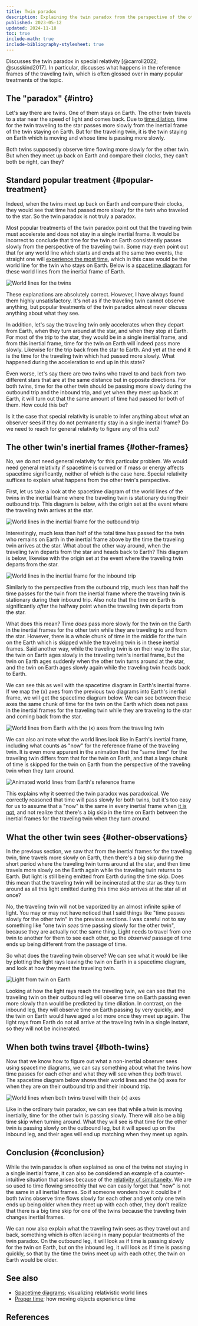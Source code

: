 ```yaml
---
title: Twin paradox
description: Explaining the twin paradox from the perspective of the other twin.
published: 2023-05-12
updated: 2024-11-18
toc: true
include-math: true
include-bibliography-stylesheet: true
---
```


Discusses the twin paradox in special relativity [@carroll2022; @susskind2017].
In particular, discusses what happens in the reference frames of the traveling twin,
which is often glossed over in many popular treatments of the topic.

## The "paradox" {#intro}

Let's say there are twins.  One of them stays on Earth.
The other twin travels to a star near the speed of light and comes back.
Due to [time dilation], time for the twin traveling to the star
passes more slowly from the inertial frame of the twin staying on Earth.
But for the traveling twin, it is the twin staying on Earth which is moving
and whose time is passing more slowly.

Both twins supposedly observe time flowing more slowly for the other twin.
But when they meet up back on Earth and compare their clocks,
they can't both be right, can they?

[time dilation]: ../../spacetime-diagrams#time-dilation

## Standard popular treatment {#popular-treatment}

Indeed, when the twins meet up back on Earth and compare their clocks,
they would see that time had passed more slowly for the twin who traveled to the star.
So the twin paradox is not truly a paradox.

Most popular treatments of the twin paradox point out that the traveling twin
must accelerate and does not stay in a single inertial frame.
It would be incorrect to conclude that time for the twin on Earth
consistently passes slowly from the perspective of the traveling twin.
Some may even point out that for any world line which starts and ends
at the same two events, the straight one will [experience the most time],
which in this case would be the world line for the twin who stays on Earth.
Below is a [spacetime diagram] for these world lines from
the inertial frame of Earth.

![World lines for the twins](/diagrams/article/relativity/paradox/twin/worldlines.svg)

[experience the most time]: ../../proper-time/#longest

[spacetime diagram]: ../../spacetime-diagrams

These explanations are absolutely correct.
However, I have always found them highly unsatisfactory.
It's not as if the traveling twin cannot observe anything,
but popular treatments of the twin paradox
almost never discuss anything about what they see.

In addition, let's say the traveling twin only accelerates when they depart from Earth,
when they turn around at the star, and when they stop at Earth.
For most of the trip to the star, they would be in a single inertial frame,
and from this inertial frame, time for the twin on Earth will indeed pass more slowly.
Likewise for the trip back from the star to Earth.
And yet at the end it is the time for the traveling twin which had passed more slowly.
What happened during the acceleration to end up in this state?

Even worse, let's say there are two twins who travel to and back from two different stars
that are at the same distance but in opposite directions.
For both twins, time for the other twin should be passing more slowly
during the outbound trip and the inbound trip,
and yet when they meet up back at Earth,
it will turn out that the same amount of time had passed for both of them.
How could this be?

Is it the case that special relativity is unable to infer anything about
what an observer sees if they do not permanently stay in a single inertial frame?
Do we need to reach for general relativity to figure any of this out?

## The other twin's inertial frames {#other-frames}

No, we do not need general relativity for this particular problem.
We would need general relativity if spacetime is curved
or if mass or energy affects spacetime significantly,
neither of which is the case here.
Special relativity suffices to explain what happens from
the other twin's perspective.

First, let us take a look at the spacetime diagram of the world lines of the twins
in the inertial frame where the traveling twin is stationary during their outbound trip.
This diagram is below, with the origin set at the event where
the traveling twin arrives at the star.

![World lines in the inertial frame for the outbound trip](/diagrams/article/relativity/paradox/twin/outbound-frame.svg)

Interestingly, much less than half of the total time has passed for the twin
who remains on Earth in the inertial frame above by the time
the traveling twin arrives at the star.
What about the other way around, when the traveling twin departs from the star
and heads back to Earth?  This diagram is below, likewise with the origin
set at the event where the traveling twin departs from the star.

![World lines in the inertial frame for the inbound trip](/diagrams/article/relativity/paradox/twin/inbound-frame.svg)

Similarly to the perspective from the outbound trip, much less than half the time
passes for the twin from the inertial frame where the traveling twin is stationary
during their inbound trip.  Also note that the time on Earth is significantly _after_
the halfway point when the traveling twin departs from the star.

What does this mean?  Time _does_ pass more slowly for the twin on the Earth in the
inertial frames for the other twin while they are traveling to and from the star.
However, there is a whole chunk of time in the middle for the twin on the Earth
which is skipped while the traveling twin is in these inertial frames.
Said another way, while the traveling twin is on their way to the star,
the twin on Earth ages slowly in the traveling twin's inertial frame,
but the twin on Earth ages suddenly when the other twin turns around at the star,
and the twin on Earth ages slowly again while the traveling twin heads back to Earth.

We can see this as well with the spacetime diagram in Earth's inertial frame.
If we map the \(x\) axes from the previous two diagrams into Earth's inertial frame,
we will get the spacetime diagram below.
We can see between these axes the same chunk of time for the twin on the Earth
which does not pass in the inertial frames for the traveling twin while they are
traveling to the star and coming back from the star.

![World lines from Earth with the \(x\) axes from the traveling twin](/diagrams/article/relativity/paradox/twin/worldlines-axes.svg)

We can also animate what the world lines look like in Earth's inertial frame,
including what counts as "now" for the reference frame of the traveling twin.
It is even more apparent in the animation that the "same time" for the traveling twin
differs from that for the twin on Earth, and that a large chunk of time is skipped
for the twin on Earth from the perspective of the traveling twin when they turn around.

![Animated world lines from Earth's reference frame](/images/article/physics/relativity/paradox/twin/worldlines.svg)

This explains why it seemed the twin paradox was paradoxical.
We correctly reasoned that time will pass slowly for both twins,
but it's too easy for us to assume that a "now" is the same in every inertial frame
when [it is not](/article/physics/relativity/spacetime-diagrams#simultaneity),
and not realize that there's a big skip in the time on Earth
between the inertial frames for the traveling twin when they turn around.

## What the other twin sees {#other-observations}

In the previous section, we saw that from the inertial frames for the traveling twin,
time travels more slowly on Earth, then there's a big skip during the short period
where the traveling twin turns around at the star, and then time travels more slowly
on the Earth again while the traveling twin returns to Earth.  But light is still
being emitted from Earth during the time skip.
Does this mean that the traveling twin will be incinerated at the star
as they turn around as all this light emitted during this time skip arrives
at the star all at once?

No, the traveling twin will not be vaporized by an almost infinite spike of light.
You may or may not have noticed that I said things like "time passes slowly for
the other twin" in the previous sections.  I was careful not to say something like
"one twin _sees_ time passing slowly for the other twin", because they are actually
not the same thing.  Light needs to travel from one twin to another for them to
see each other, so the _observed_ passage of time ends up being different from
the passage of time.

So what does the traveling twin observe?
We can see what it would be like by plotting the light rays leaving
the twin on Earth in a spacetime diagram, and look at how they
meet the traveling twin.

![Light from twin on Earth](/diagrams/article/relativity/paradox/twin/worldlines-light.svg)

Looking at how the light rays reach the traveling twin,
we can see that the traveling twin on their outbound leg will observe time on Earth
passing even more slowly than would be predicted by time dilation.
In contrast, on the inbound leg, they will observe time on Earth passing by very quickly,
and the twin on Earth would have aged a lot more once they meet up again.
The light rays from Earth do not all arrive at the traveling twin in a single instant,
so they will not be incinerated.

## When both twins travel {#both-twins}

Now that we know how to figure out what a non-inertial observer sees
using spacetime diagrams, we can say something about what the twins
how time passes for each other and what they will see when they _both_ travel.
The spacetime diagram below shows their world lines and the \(x\) axes for
when they are on their outbound trip and their inbound trip.

![World lines when both twins travel with their \(x\) axes](/diagrams/article/relativity/paradox/twin/both-travel-axes.svg)

Like in the ordinary twin paradox, we can see that while a twin is moving inertially,
time for the other twin is passing slowly.  There will also be a big time skip when turning around.
What they will see is that time for the other twin is passing slowly on the outbound leg,
but it will speed up on the inbound leg, and their ages will end up matching
when they meet up again.

## Conclusion {#conclusion}

While the twin paradox is often explained as one of the twins not staying
in a single inertial frame, it can also be considered an example of
a counter-intuitive situation that arises because of the
[relativity of simultaneity](/article/physics/relativity/spacetime-diagrams#simultaneity).
We are so used to time flowing smoothly that we can easily forget that "now"
is not the same in all inertial frames.  So if someone wonders how it could be
if both twins observe time flows slowly for each other and yet only one twin
ends up being older when they meet up with each other, they don't realize
that there is a big time skip for one of the twins because the traveling twin
changes inertial frames.

We can now also explain what the traveling twin sees as they travel out and back,
something which is often lacking in many popular treatments of the twin paradox.
On the outbound leg, it will look as if time is passing slowly for the twin on Earth,
but on the inbound leg, it will look as if time is passing quickly,
so that by the time the twins meet up with each other,
the twin on Earth would be older.

## See also

*   [Spacetime diagrams](/article/physics/relativity/spacetime-diagrams);
    visualizing relativistic world lines
*   [Proper time](/article/physics/relativity/proper-time/);
    how moving objects experience time

## References
